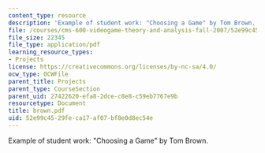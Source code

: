 ```yaml
---
content_type: resource
description: 'Example of student work: "Choosing a Game" by Tom Brown.'
file: /courses/cms-600-videogame-theory-and-analysis-fall-2007/52e99c4529feca17af07bf8e0d8ec54e_brown.pdf
file_size: 22345
file_type: application/pdf
learning_resource_types:
- Projects
license: https://creativecommons.org/licenses/by-nc-sa/4.0/
ocw_type: OCWFile
parent_title: Projects
parent_type: CourseSection
parent_uid: 27422620-efa8-2dce-c8e8-c59eb7767e9b
resourcetype: Document
title: brown.pdf
uid: 52e99c45-29fe-ca17-af07-bf8e0d8ec54e
---
```

Example of student work: "Choosing a Game" by Tom Brown.